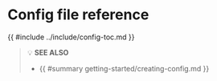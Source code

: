 # Config file reference

{{ #include ../include/config-toc.md }}

> 💡 **SEE ALSO**
>
> * {{ #summary getting-started/creating-config.md }}

